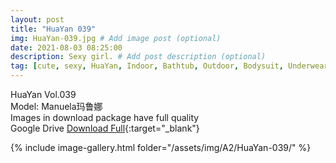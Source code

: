 ```yaml
---
layout: post
title: "HuaYan 039"
img: HuaYan-039.jpg # Add image post (optional)
date: 2021-08-03 08:25:00
description: Sexy girl. # Add post description (optional)
tag: [cute, sexy, HuaYan, Indoor, Bathtub, Outdoor, Bodysuit, Underwear, Cosplay, Big Tits, Tattoo]
---
```

HuaYan Vol.039  
Model: Manuela玛鲁娜   
Images in download package have full quality                    
Google Drive [Download Full](http://gestyy.com/eoFKkB){:target="_blank"}

{% include image-gallery.html folder="/assets/img/A2/HuaYan-039/" %}
